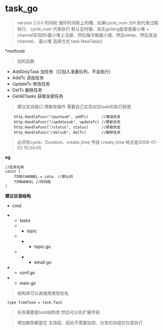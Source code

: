# task_go
>version 2.0.0
> 时间轮 循环时间轮上的槽、如果cycle_num 为0 则代表过期执行、cycle_num 代表执行
>  默认定时器、其实golang底层是最小堆 + channel实现的\最小堆上注册、然后每次取最小值、然后sleep、然后发送channel、
> 最小堆
> 选择方式 task.NewTask()

**methods*


> 加的函数
- AddOnlyTask 加任务（只加入准备队列、不会执行）
- AddTc 添加任务
- UpdateTc 修改任务
- DelTc 删除任务
- GetAllTasks 获取全部任务

> 建议支持接口 增删改操作 需要自己实现对应task的执行赋值

```
    http.HandleFunc("/pushsub", addTc)      //增加任务
	http.HandleFunc("/updatesub", updateTc) //更新任务
	http.HandleFunc("/status", status)      //获取状态
	http.HandleFunc("/delsub", delTc)       //删除任务
```


> 必须有cycle、Duration、create_time 字段 create_time 格式是2006-01-02 15:04:05

**eg**
```
//任务名称
const (
	TIMECHANNEL = iota  //默认的
	TIMEWHEEL //时间轮
)

```







**建议目录结构**
- cmd
- - tasks 
  - - topic 
  - - - topic.go
  - - - email.go
    
- - conf.go
- - main.go

> 结构体可以直接用类型别名  
```
 type TimeTask = task.Task
```

> 任务需要是task结构体 然后可以有扩展字段

> 增加删除都是在 主线程、因此不需要加锁、分发的协程仅仅是执行